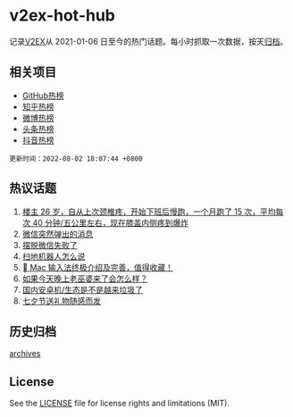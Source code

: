# v2ex-hot-hub

 记录[V2EX](https://www.v2ex.com/)从 2021-01-06 日至今的热门话题。每小时抓取一次数据，按天[归档](archives)。
 
 ## 相关项目

- [GitHub热榜](https://github.com/snaildev/github-hot-hub)
- [知乎热榜](https://github.com/snaildev/zhihu-hot-hub)
- [微博热榜](https://github.com/snaildev/weibo-hot-hub)
- [头条热榜](https://github.com/snaildev/toutiao-hot-hub)
- [抖音热榜](https://github.com/snaildev/douyin-hot-hub)


 `更新时间：2022-08-02 18:07:44 +0800`

## 热议话题

1. [楼主 26 岁，自从上次颈椎疼，开始下班后慢跑，一个月跑了 15 次，平均每次 40 分钟/五公里左右，现在膝盖内侧疼到爆炸](https://www.v2ex.com/t/870144)
1. [微信突然弹出的消息](https://www.v2ex.com/t/870065)
1. [摆脱微信失败了](https://www.v2ex.com/t/870094)
1. [扫地机器人怎么说](https://www.v2ex.com/t/870125)
1. [ Mac 输入法终极介绍及完善，值得收藏！](https://www.v2ex.com/t/870030)
1. [如果今天晚上老巫婆来了会怎么样？](https://www.v2ex.com/t/870178)
1. [国内安卓机/生态是不是越来垃圾了](https://www.v2ex.com/t/870218)
1. [七夕节送礼物随感而发](https://www.v2ex.com/t/870198)

## 历史归档

[archives](archives)

## License

See the [LICENSE](LICENSE) file for license rights and limitations (MIT).

